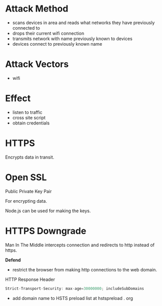 # Attack Method

- scans devices in area and reads what networks they have previously connected to
- drops their current wifi connection
- transmits network with name previously known to devices
- devices connect to previously known name

# Attack Vectors

- wifi

# Effect

- listen to traffic
- cross site script
- obtain credentials

# HTTPS

Encrypts data in transit.

# Open SSL

Public Private Key Pair

For encrypting data.

Node.js can be used for making the keys.

# HTTPS Downgrade

Man In The Middle intercepts connection and redirects to http instead of https.

**Defend**

- restrict the browser from making http connections to the web domain.

HTTP Response Header
```js
Strict-Transport-Security: max-age=30000000; includeSubDomains
```

- add domain name to HSTS preload list at hstspreload . org
